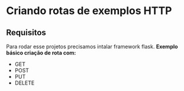 # Criando rotas de exemplos HTTP
## Requisitos
Para rodar esse projetos precisamos intalar framework flask.
**Exemplo básico criação de rota com:** 
- GET
- POST
- PUT
- DELETE
